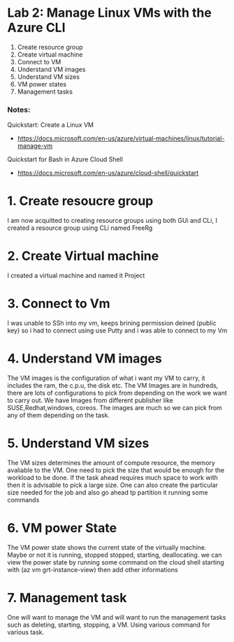 # Lab 2: Manage Linux VMs with the Azure CLI

1. Create resource group
2. Create virtual machine
3. Connect to VM
4. Understand VM images
5. Understand VM sizes
6. VM power states
7. Management tasks

### Notes:

Quickstart: Create a Linux VM
* https://docs.microsoft.com/en-us/azure/virtual-machines/linux/tutorial-manage-vm

Quickstart for Bash in Azure Cloud Shell
* https://docs.microsoft.com/en-us/azure/cloud-shell/quickstart


# 1. Create resoucre group
I am now acquitted to creating resource groups using both GUi and CLi, I created a
resource group using CLi named FreeRg

# 2. Create Virtual machine 
I created a virtual machine and named it Project

# 3. Connect to Vm
I was unable to SSh into my vm, keeps brining permission deined (public key) 
so i had to connect using use Putty and i was able to connect to my Vm

# 4. Understand VM images
The VM images is the configuration of what i want my VM to carry, it includes the ram, the c.p.u, 
the disk etc. The VM Images are in hundreds, there are lots of configurations to pick from depending 
on the work we want to carry out. We have Images from different publisher like SUSE,Redhat,windows, 
coreos. The images are much so we can pick from any of them depending on the task.

# 5. Understand VM sizes
The VM sizes determines the amount of compute resource, the memory avaliable to the VM. One need to pick the 
size that would be enough for the workload to be done. If the task ahead requires much space to work with then
it is advisable to pick a large size. One can also create the particular size needed for the job and also go
ahead tp partition it running some commands

# 6. VM power State
The VM power state shows the current state of the virtually machine. Maybe or not it is running, stopped
stopped, starting, deallocating. we can view the power state by running some command on the cloud shell starting 
with (az vm grt-instance-view) then add other informations

# 7. Management task
One will want to manage the VM and will want to run the management tasks such as 
deleting, starting, stopping, a VM. Using various command for various task.